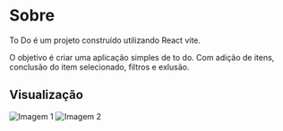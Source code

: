 # Sobre

To Do é um projeto construído utilizando React vite.

O objetivo é criar uma aplicação simples de to do. Com adição de itens, conclusão do item selecionado, filtros e exlusão.

## Visualização

![Imagem 1](https://i.imgur.com/H1smIz7.png)
![Imagem 2](https://i.imgur.com/tEtlnh3.png)

